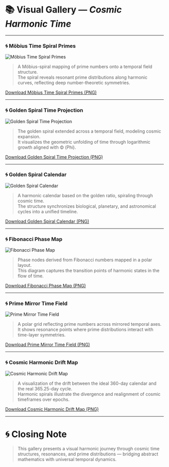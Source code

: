 # 📚 Visual Gallery — *Cosmic Harmonic Time*

---

### 🌀 Möbius Time Spiral Primes
![Möbius Time Spiral Primes](./visuals/mobius_time_spiral_primes.png)

> A Möbius-spiral mapping of prime numbers onto a temporal field structure.  
> The spiral reveals resonant prime distributions along harmonic curves, reflecting deep number-theoretic symmetries.

[Download Möbius Time Spiral Primes (PNG)](./visuals/mobius_time_spiral_primes.png)

---

### 🌀 Golden Spiral Time Projection
![Golden Spiral Time Projection](./visuals/golden_spiral_time_projection.png)

> The golden spiral extended across a temporal field, modeling cosmic expansion.  
> It visualizes the geometric unfolding of time through logarithmic growth aligned with Φ (Phi).

[Download Golden Spiral Time Projection (PNG)](./visuals/golden_spiral_time_projection.png)

---

### 🌀 Golden Spiral Calendar
![Golden Spiral Calendar](./visuals/golden_spiral_calendar.png)

> A harmonic calendar based on the golden ratio, spiraling through cosmic time.  
> The structure synchronizes biological, planetary, and astronomical cycles into a unified timeline.

[Download Golden Spiral Calendar (PNG)](./visuals/golden_spiral_calendar.png)

---

### 🌀 Fibonacci Phase Map
![Fibonacci Phase Map](./visuals/fibonacci_phase_map.png)

> Phase nodes derived from Fibonacci numbers mapped in a polar layout.  
> This diagram captures the transition points of harmonic states in the flow of time.

[Download Fibonacci Phase Map (PNG)](./visuals/fibonacci_phase_map.png)

---

### 🌀 Prime Mirror Time Field
![Prime Mirror Time Field](./visuals/prime_mirror_time_field.png)

> A polar grid reflecting prime numbers across mirrored temporal axes.  
> It shows resonance points where prime distributions interact with time-layer symmetries.

[Download Prime Mirror Time Field (PNG)](./visuals/prime_mirror_time_field.png)

---

### 🌀 Cosmic Harmonic Drift Map
![Cosmic Harmonic Drift Map](./visuals/cosmic_harmonic_drift_map.png)

> A visualization of the drift between the ideal 360-day calendar and the real 365.25-day cycle.  
> Harmonic spirals illustrate the divergence and realignment of cosmic timeframes over epochs.

[Download Cosmic Harmonic Drift Map (PNG)](./visuals/cosmic_harmonic_drift_map.png)

---

# 🌀 Closing Note

> This gallery presents a visual harmonic journey through cosmic time structures, resonances, and prime distributions — bridging abstract mathematics with universal temporal dynamics.

